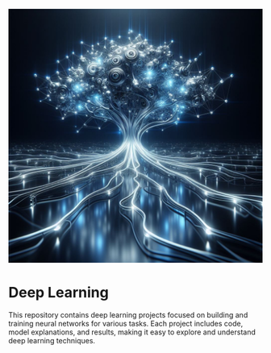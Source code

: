 ![alt text](./img/deep_learning_img.jpeg)

# Deep Learning

This repository contains deep learning projects focused on building and training neural networks for various tasks. Each project includes code, model explanations, and results, making it easy to explore and understand deep learning techniques.